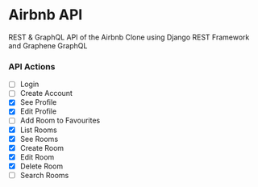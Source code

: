 # Airbnb API

REST & GraphQL API of the Airbnb Clone using Django REST Framework and Graphene GraphQL

### API Actions

- [ ] Login
- [ ] Create Account
- [x] See Profile
- [x] Edit Profile
- [ ] Add Room to Favourites
- [x] List Rooms
- [x] See Rooms
- [x] Create Room
- [x] Edit Room  
- [x] Delete Room
- [ ] Search Rooms

